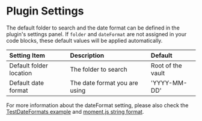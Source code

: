 # Plugin Settings

The default folder to search and the date format can be defined in the plugin's settings panel. If `folder` and `dateFormat` are not assigned in your code blocks, these default values will be applied automatically.

| Setting Item            | Description                   | Default           |
| :---------------------- | :---------------------------- | :---------------- |
| Default folder location | The folder to search          | Root of the vault |
| Default date format     | The date format you are using | 'YYYY-MM-DD'      |

For more information about the dateFormat setting, please also check the [TestDateFormats example](https://github.com/pyrochlore/obsidian-tracker/blob/master/examples/TestDateFormats.md) and [moment.js string format](https://momentjs.com/docs/#/parsing/string-format/).
